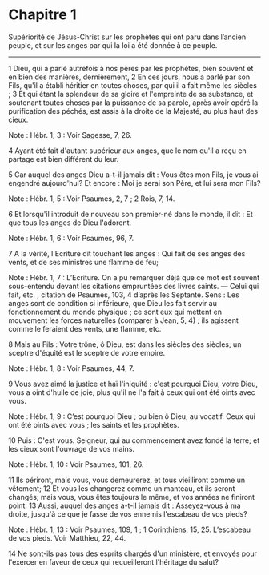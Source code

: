 # Chapitre 1

Supériorité de Jésus-Christ sur les prophètes qui ont paru dans l’ancien peuple, et sur les anges par qui la loi a été donnée à ce peuple.

***

1 Dieu, qui a parlé autrefois à nos pères par les prophètes, bien souvent et en bien des manières, dernièrement, 2 En ces jours, nous a parlé par son Fils, qu'il a établi héritier en toutes choses, par qui il a fait même les siècles ; 3 Et qui étant la splendeur de sa gloire et l'empreinte de sa substance, et soutenant toutes choses par la puissance de sa parole, après avoir opéré la purification des péchés, est assis à la droite de la Majesté, au plus haut des cieux.

<span class="bible-note">Note : </span> Hébr. 1, 3 : Voir Sagesse, 7, 26.

4 Ayant été fait d'autant supérieur aux anges, que le nom qu'il a reçu en partage est bien différent du leur.


5 Car auquel des anges Dieu a-t-il jamais dit : Vous êtes mon Fils, je vous ai engendré aujourd'hui? Et encore : Moi je serai son Père, et lui sera mon Fils?

<span class="bible-note">Note : </span> Hébr. 1, 5 : Voir Psaumes, 2, 7 ; 2 Rois, 7, 14.

6 Et lorsqu'il introduit de nouveau son premier-né dans le monde, il dit : Et que tous les anges de Dieu l'adorent.

<span class="bible-note">Note : </span> Hébr. 1, 6 : Voir Psaumes, 96, 7.

7 A la vérité, l'Ecriture dit touchant les anges : Qui fait de ses anges des vents, et de ses ministres une flamme de feu;

<span class="bible-note">Note : </span> Hébr. 1, 7 : L’Ecriture. On a pu remarquer déjà que ce mot est souvent sous-entendu devant les citations empruntées des livres saints. ― Celui qui fait, etc. , citation de Psaumes, 103, 4 d’après les Septante. Sens : Les anges sont de condition si inférieure, que Dieu les fait servir au fonctionnement du monde physique ; ce sont eux qui mettent en mouvement les forces naturelles (comparer à Jean, 5, 4) ; ils agissent comme le feraient des vents, une flamme, etc.

8 Mais au Fils : Votre trône, ô Dieu, est dans les siècles des siècles; un sceptre d'équité est le sceptre de votre empire.

<span class="bible-note">Note : </span> Hébr. 1, 8 : Voir Psaumes, 44, 7.

9 Vous avez aimé la justice et haï l'iniquité : c'est pourquoi Dieu, votre Dieu, vous a oint d'huile de joie, plus qu'il ne l'a fait à ceux qui ont été oints avec vous.

<span class="bible-note">Note : </span> Hébr. 1, 9 : C’est pourquoi Dieu ; ou bien ô Dieu, au vocatif. Ceux qui ont été oints avec vous ; les saints et les prophètes.

10 Puis : C'est vous. Seigneur, qui au commencement avez fondé la terre; et les cieux sont l'ouvrage de vos mains.

<span class="bible-note">Note : </span> Hébr. 1, 10 : Voir Psaumes, 101, 26.

11 Ils périront, mais vous, vous demeurerez, et tous vieilliront comme un vêtement; 12 Et vous les changerez comme un manteau, et ils seront changés; mais vous, vous êtes toujours le même, et vos années ne finiront point. 13 Aussi, auquel des anges a-t-il jamais dit : Asseyez-vous à ma droite, jusqu'à ce que je fasse de vos ennemis l'escabeau de vos pieds?

<span class="bible-note">Note : </span> Hébr. 1, 13 : Voir Psaumes, 109, 1 ; 1 Corinthiens, 15, 25. L’escabeau de vos pieds. Voir Matthieu, 22, 44.

14 Ne sont-ils pas tous des esprits chargés d'un ministère, et envoyés pour l'exercer en faveur de ceux qui recueilleront l'héritage du salut?

